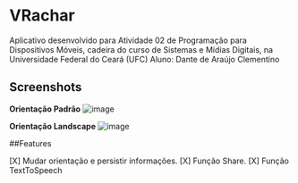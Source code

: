# VRachar

Aplicativo desenvolvido para Atividade 02 de Programação para Dispositivos Móveis, cadeira do curso de Sistemas e Mídias Digitais, na Universidade Federal do Ceará (UFC)
Aluno: Dante de Araújo Clementino

## Screenshots

**Orientação Padrão**
![image](https://user-images.githubusercontent.com/21104508/167412290-389bf1ce-c68d-4e39-a769-6522887aab5d.png)


**Orientação Landscape**
![image](https://user-images.githubusercontent.com/21104508/167412435-effd4141-f5e5-4ff4-80d3-2b0bf232ff04.png)


##Features

[X] Mudar orientação e persistir informações.
[X] Função Share.
[X] Função TextToSpeech
